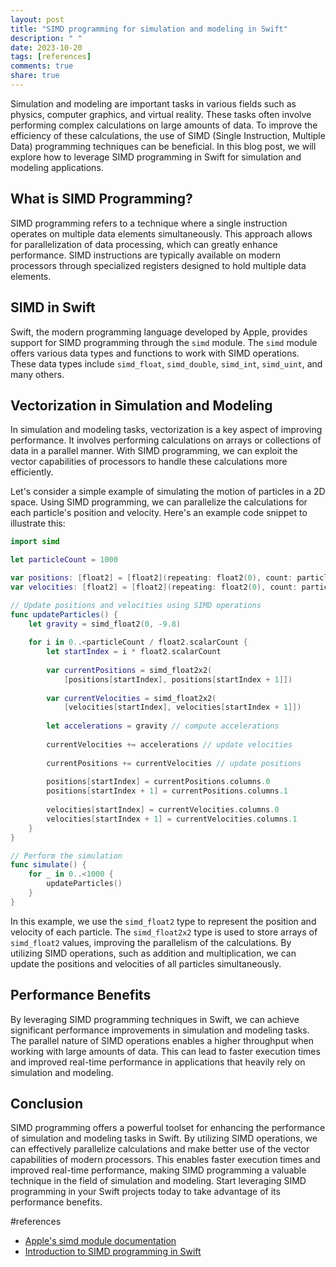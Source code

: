 ```yaml
---
layout: post
title: "SIMD programming for simulation and modeling in Swift"
description: " "
date: 2023-10-20
tags: [references]
comments: true
share: true
---
```


Simulation and modeling are important tasks in various fields such as physics, computer graphics, and virtual reality. These tasks often involve performing complex calculations on large amounts of data. To improve the efficiency of these calculations, the use of SIMD (Single Instruction, Multiple Data) programming techniques can be beneficial. In this blog post, we will explore how to leverage SIMD programming in Swift for simulation and modeling applications.

## What is SIMD Programming?

SIMD programming refers to a technique where a single instruction operates on multiple data elements simultaneously. This approach allows for parallelization of data processing, which can greatly enhance performance. SIMD instructions are typically available on modern processors through specialized registers designed to hold multiple data elements.

## SIMD in Swift

Swift, the modern programming language developed by Apple, provides support for SIMD programming through the `simd` module. The `simd` module offers various data types and functions to work with SIMD operations. These data types include `simd_float`, `simd_double`, `simd_int`, `simd_uint`, and many others.

## Vectorization in Simulation and Modeling

In simulation and modeling tasks, vectorization is a key aspect of improving performance. It involves performing calculations on arrays or collections of data in a parallel manner. With SIMD programming, we can exploit the vector capabilities of processors to handle these calculations more efficiently.

Let's consider a simple example of simulating the motion of particles in a 2D space. Using SIMD programming, we can parallelize the calculations for each particle's position and velocity. Here's an example code snippet to illustrate this:

```swift
import simd

let particleCount = 1000

var positions: [float2] = [float2](repeating: float2(0), count: particleCount)
var velocities: [float2] = [float2](repeating: float2(0), count: particleCount)

// Update positions and velocities using SIMD operations
func updateParticles() {
    let gravity = simd_float2(0, -9.8)
    
    for i in 0..<particleCount / float2.scalarCount {
        let startIndex = i * float2.scalarCount
        
        var currentPositions = simd_float2x2(
            [positions[startIndex], positions[startIndex + 1]])
        
        var currentVelocities = simd_float2x2(
            [velocities[startIndex], velocities[startIndex + 1]])
        
        let accelerations = gravity // compute accelerations
        
        currentVelocities += accelerations // update velocities
        
        currentPositions += currentVelocities // update positions
        
        positions[startIndex] = currentPositions.columns.0
        positions[startIndex + 1] = currentPositions.columns.1
        
        velocities[startIndex] = currentVelocities.columns.0
        velocities[startIndex + 1] = currentVelocities.columns.1
    }
}

// Perform the simulation
func simulate() {
    for _ in 0..<1000 {
        updateParticles()
    }
}
```

In this example, we use the `simd_float2` type to represent the position and velocity of each particle. The `simd_float2x2` type is used to store arrays of `simd_float2` values, improving the parallelism of the calculations. By utilizing SIMD operations, such as addition and multiplication, we can update the positions and velocities of all particles simultaneously.

## Performance Benefits

By leveraging SIMD programming techniques in Swift, we can achieve significant performance improvements in simulation and modeling tasks. The parallel nature of SIMD operations enables a higher throughput when working with large amounts of data. This can lead to faster execution times and improved real-time performance in applications that heavily rely on simulation and modeling.

## Conclusion

SIMD programming offers a powerful toolset for enhancing the performance of simulation and modeling tasks in Swift. By utilizing SIMD operations, we can effectively parallelize calculations and make better use of the vector capabilities of modern processors. This enables faster execution times and improved real-time performance, making SIMD programming a valuable technique in the field of simulation and modeling. Start leveraging SIMD programming in your Swift projects today to take advantage of its performance benefits.

#references

- [Apple's simd module documentation](https://developer.apple.com/documentation/simd)
- [Introduction to SIMD programming in Swift](https://www.raywenderlich.com/786745-simd-programming-in-swift)